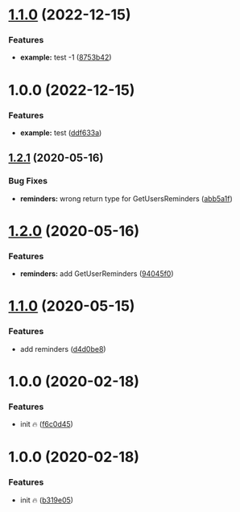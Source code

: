 # [1.1.0](https://github.com/rodrigoventuri123/example-proto/compare/v1.0.0...v1.1.0) (2022-12-15)


### Features

* **example:** test -1 ([8753b42](https://github.com/rodrigoventuri123/example-proto/commit/8753b42dc692ec55a8bc22169b4664d9af5769b3))

# 1.0.0 (2022-12-15)


### Features

* **example:** test ([ddf633a](https://github.com/rodrigoventuri123/example-proto/commit/ddf633a35a141379307ae20dfefbb8439a49c314))

## [1.2.1](https://github.com/jozefcipa/ca101-proto/compare/v1.2.0...v1.2.1) (2020-05-16)


### Bug Fixes

* **reminders:** wrong return type for GetUsersReminders ([abb5a1f](https://github.com/jozefcipa/ca101-proto/commit/abb5a1f54d6bf3c69fc30175f630f2346bf71f9e))

# [1.2.0](https://github.com/jozefcipa/ca101-proto/compare/v1.1.0...v1.2.0) (2020-05-16)


### Features

* **reminders:** add GetUserReminders ([94045f0](https://github.com/jozefcipa/ca101-proto/commit/94045f07ce0f10623e20858a6df8bb5eb21a8480))

# [1.1.0](https://github.com/jozefcipa/ca101-proto/compare/v1.0.0...v1.1.0) (2020-05-15)


### Features

* add reminders ([d4d0be8](https://github.com/jozefcipa/ca101-proto/commit/d4d0be8acf96c8b272c49a874f314262838a9e8f))

# 1.0.0 (2020-02-18)


### Features

* init 🔥 ([f6c0d45](https://github.com/jozefcipa/ca101-proto/commit/f6c0d4593829f09e6adf9615a885532f7c89a485))

# 1.0.0 (2020-02-18)


### Features

* init 🔥 ([b319e05](https://github.com/jozefcipa/ca101-proto/commit/b319e0527493db66e035bc6a543c2249fd89ee15))
